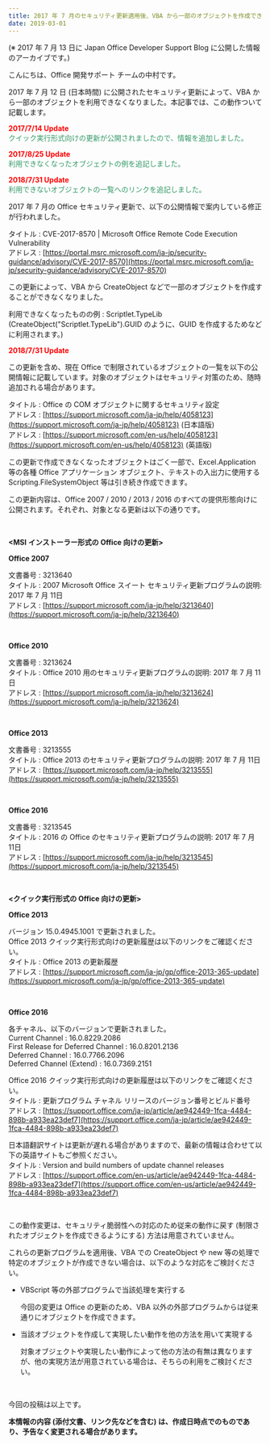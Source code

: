 ```yaml
---
title: 2017 年 7 月のセキュリティ更新適用後、VBA から一部のオブジェクトを作成できません
date: 2019-03-01
---
```


(※ 2017 年 7 月 13 日に Japan Office Developer Support Blog に公開した情報のアーカイブです。)

こんにちは、Office 開発サポート チームの中村です。

2017 年 7 月 12 日 (日本時間) に公開されたセキュリティ更新によって、VBA から一部のオブジェクトを利用できなくなりました。本記事では、この動作ついて記載します。

<span style="color:#ff0000">**2017/7/14 Update**</span>  
<span style="color:#339966">クイック実行形式向けの更新が公開されましたので、情報を追加しました。</span>

<span style="color:#ff0000">**2017/8/25 Update**</span>  
<span style="color:#339966">利用できなくなったオブジェクトの例を追記しました。</span>

<span style="color:#ff0000">**2018/7/31 Update**</span>  
<span style="color:#339966">利用できないオブジェクトの一覧へのリンクを追記しました。</span>

2017 年 7 月の Office セキュリティ更新で、以下の公開情報で案内している修正が行われました。

タイトル : CVE-2017-8570 | Microsoft Office Remote Code Execution Vulnerability  
アドレス : [https://portal.msrc.microsoft.com/ja-jp/security-guidance/advisory/CVE-2017-8570](https://portal.msrc.microsoft.com/ja-jp/security-guidance/advisory/CVE-2017-8570)

この更新によって、VBA から CreateObject などで一部のオブジェクトを作成することができなくなりました。

利用できなくなったものの例 : Scriptlet.TypeLib (CreateObject("Scriptlet.TypeLib").GUID のように、GUID を作成するためなどに利用されます。)

<span style="color:#ff0000">**2018/7/31 Update**</span>

この更新を含め、現在 Office で制限されているオブジェクトの一覧を以下の公開情報に記載しています。対象のオブジェクトはセキュリティ対策のため、随時追加される場合があります。

タイトル : Office の COM オブジェクトに関するセキュリティ設定  
アドレス : [https://support.microsoft.com/ja-jp/help/4058123](https://support.microsoft.com/ja-jp/help/4058123) (日本語版)  
アドレス : [https://support.microsoft.com/en-us/help/4058123](https://support.microsoft.com/en-us/help/4058123) (英語版)  

この更新で作成できなくなったオブジェクトはごく一部で、Excel.Application 等の各種 Office アプリケーション オブジェクト、テキストの入出力に使用する Scripting.FileSystemObject 等は引き続き作成できます。

この更新内容は、Office 2007 / 2010 / 2013 / 2016 のすべての提供形態向けに公開されます。それぞれ、対象となる更新は以下の通りです。

 

**<MSI** **インストーラー形式の Office 向けの更新>**

**Office 2007**

文書番号 : 3213640  
タイトル : 2007 Microsoft Office スイート セキュリティ更新プログラムの説明: 2017 年 7 月 11日  
アドレス : [https://support.microsoft.com/ja-jp/help/3213640](https://support.microsoft.com/ja-jp/help/3213640)

 

**Office 2010**

文書番号 : 3213624  
タイトル : Office 2010 用のセキュリティ更新プログラムの説明: 2017 年 7 月 11日  
アドレス : [https://support.microsoft.com/ja-jp/help/3213624](https://support.microsoft.com/ja-jp/help/3213624)

 

**Office 2013**

文書番号 : 3213555  
タイトル : Office 2013 のセキュリティ更新プログラムの説明: 2017 年 7 月 11日  
アドレス : [https://support.microsoft.com/ja-jp/help/3213555](https://support.microsoft.com/ja-jp/help/3213555)

 

**Office 2016**

文書番号 : 3213545  
タイトル : 2016 の Office のセキュリティ更新プログラムの説明: 2017 年 7 月 11日  
アドレス : [https://support.microsoft.com/ja-jp/help/3213545](https://support.microsoft.com/ja-jp/help/3213545)

  

**<クイック実行形式の Office 向けの更新>**

****Office 2013****

バージョン 15.0.4945.1001 で更新されました。  
Office 2013 クイック実行形式向けの更新履歴は以下のリンクをご確認ください。  
タイトル : Office 2013 の更新履歴  
アドレス : [https://support.microsoft.com/ja-jp/gp/office-2013-365-update](https://support.microsoft.com/ja-jp/gp/office-2013-365-update)

 

**Office 2016**

各チャネル、以下のバージョンで更新されました。  
Current Channel : 16.0.8229.2086  
First Release for Deferred Channel : 16.0.8201.2136  
Deferred Channel : 16.0.7766.2096  
Deferred Channel (Extend) : 16.0.7369.2151  

Office 2016 クイック実行形式向けの更新履歴は以下のリンクをご確認ください。  
タイトル : 更新プログラム チャネル リリースのバージョン番号とビルド番号  
アドレス : [https://support.office.com/ja-jp/article/ae942449-1fca-4484-898b-a933ea23def7](https://support.office.com/ja-jp/article/ae942449-1fca-4484-898b-a933ea23def7)

日本語翻訳サイトは更新が遅れる場合がありますので、最新の情報は合わせて以下の英語サイトもご参照ください。  
タイトル : Version and build numbers of update channel releases  
アドレス : [https://support.office.com/en-us/article/ae942449-1fca-4484-898b-a933ea23def7](https://support.office.com/en-us/article/ae942449-1fca-4484-898b-a933ea23def7)

  

この動作変更は、セキュリティ脆弱性への対応のため従来の動作に戻す (制限されたオブジェクトを作成できるようにする) 方法は用意されていません。

これらの更新プログラムを適用後、VBA での CreateObject や new 等の処理で特定のオブジェクトが作成できない場合は、以下のような対応をご検討ください。

*   VBScript 等の外部プログラムで当該処理を実行する
    
    今回の変更は Office の更新のため、VBA 以外の外部プログラムからは従来通りにオブジェクトを作成できます。
    

*   当該オブジェクトを作成して実現したい動作を他の方法を用いて実現する
    
    対象オブジェクトや実現したい動作によって他の方法の有無は異なりますが、他の実現方法が用意されている場合は、そちらの利用をご検討ください。
    

  

今回の投稿は以上です。

**本情報の内容 (添付文書、リンク先などを含む) は、作成日時点でのものであり、予告なく変更される場合があります。**